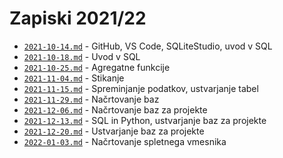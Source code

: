 # Zapiski 2021/22

* [`2021-10-14.md`](2021-10-14.md) - GitHub, VS Code, SQLiteStudio, uvod v SQL
* [`2021-10-18.md`](2021-10-18.md) - Uvod v SQL
* [`2021-10-25.md`](2021-10-25.md) - Agregatne funkcije
* [`2021-11-04.md`](2021-11-04.md) - Stikanje
* [`2021-11-15.md`](2021-11-15.md) - Spreminjanje podatkov, ustvarjanje tabel
* [`2021-11-29.md`](2021-11-29.md) - Načrtovanje baz
* [`2021-12-06.md`](2021-12-06.md) - Načrtovanje baz za projekte
* [`2021-12-13.md`](2021-12-13.md) - SQL in Python, ustvarjanje baz za projekte
* [`2021-12-20.md`](2021-12-20.md) - Ustvarjanje baz za projekte
* [`2022-01-03.md`](2022-01-03.md) - Načrtovanje spletnega vmesnika

